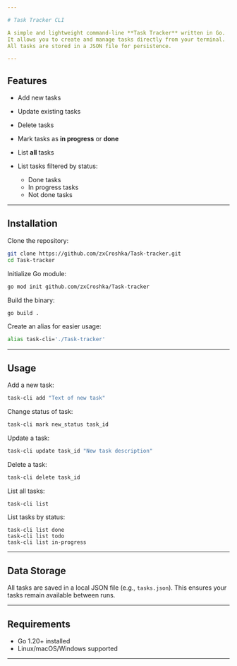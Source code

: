 ```yaml
---

# Task Tracker CLI

A simple and lightweight command-line **Task Tracker** written in Go.
It allows you to create and manage tasks directly from your terminal.
All tasks are stored in a JSON file for persistence.

---
```


## Features

* Add new tasks
* Update existing tasks
* Delete tasks
* Mark tasks as **in progress** or **done**
* List **all** tasks
* List tasks filtered by status:

  *  Done tasks
  * In progress tasks
  * Not done tasks

---

##  Installation

Clone the repository:

```bash
git clone https://github.com/zxCroshka/Task-tracker.git
cd Task-tracker
```

Initialize Go module:

```bash
go mod init github.com/zxCroshka/Task-tracker

```

Build the binary:

```bash
go build .
```

Create an alias for easier usage:

```bash
alias task-cli='./Task-tracker'
```

---

##  Usage

Add a new task:

```bash
task-cli add "Text of new task"
```

Change status of task:

```bash
task-cli mark new_status task_id
```



Update a task:

```bash
task-cli update task_id "New task description"
```

Delete a task:

```bash
task-cli delete task_id
```

List all tasks:

```bash
task-cli list
```

List tasks by status:

```basg
task-cli list done
task-cli list todo
task-cli list in-progress
```

---

##  Data Storage

All tasks are saved in a local JSON file (e.g., `tasks.json`).
This ensures your tasks remain available between runs.

---

##  Requirements

* Go 1.20+ installed
* Linux/macOS/Windows supported

---



